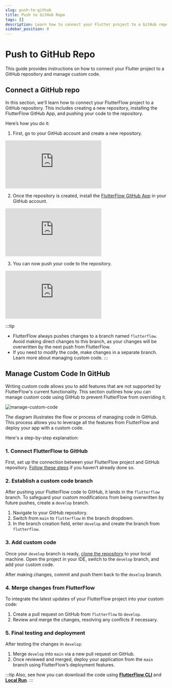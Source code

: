 ```yaml
---
slug: push-to-github
title: Push to GitHub Repo
tags: []
description: Learn how to connect your Flutter project to a GitHub repository and manage custom code.
sidebar_position: 0
---
```


# Push to GitHub Repo

This guide provides instructions on how to connect your Flutter project to a GitHub repository and manage custom code.

## Connect a GitHub repo

In this section, we'll learn how to connect your FlutterFlow project to a GitHub repository. This includes creating a new repository, installing the FlutterFlow GitHub App, and pushing your code to the repository.

Here’s how you do it:

1. First, go to your GitHub account and create a new repository.

<div style={{
    position: 'relative',
    paddingBottom: 'calc(56.67989417989418% + 41px)', // Keeps the aspect ratio and additional padding
    height: 0,
    width: '100%'
}}>
    <iframe 
        src="https://demo.arcade.software/UhBD10h3wufXyozCBFhK?embed&show_copy_link=true"
        title="Sharing a Project with a User"
        style={{
            position: 'absolute',
            top: 0,
            left: 0,
            width: '100%',
            height: '100%',
            colorScheme: 'light'
        }}
        frameborder="0"
        loading="lazy"
        webkitAllowFullScreen
        mozAllowFullScreen
        allowFullScreen
        allow="clipboard-write">
    </iframe>
</div>
<p></p>

2. Once the repository is created, install the [FlutterFlow GitHub App](https://github.com/apps/flutterflow-github-app) in your GitHub account.
    
<div style={{
    position: 'relative',
    paddingBottom: 'calc(56.67989417989418% + 41px)', // Keeps the aspect ratio and additional padding
    height: 0,
    width: '100%'
}}>
    <iframe 
        src="https://demo.arcade.software/bxvvWOrBV7RFzfa2lEDP?embed&show_copy_link=true"
        title="Sharing a Project with a User"
        style={{
            position: 'absolute',
            top: 0,
            left: 0,
            width: '100%',
            height: '100%',
            colorScheme: 'light'
        }}
        frameborder="0"
        loading="lazy"
        webkitAllowFullScreen
        mozAllowFullScreen
        allowFullScreen
        allow="clipboard-write">
    </iframe>
</div>
<p></p>

3. You can now push your code to the repository.

<div style={{
    position: 'relative',
    paddingBottom: 'calc(56.67989417989418% + 41px)', // Keeps the aspect ratio and additional padding
    height: 0,
    width: '100%'
}}>
    <iframe 
        src="https://demo.arcade.software/f6L33Z7nNg7QNKeWQMWg?embed&show_copy_link=true"
        title="Sharing a Project with a User"
        style={{
            position: 'absolute',
            top: 0,
            left: 0,
            width: '100%',
            height: '100%',
            colorScheme: 'light'
        }}
        frameborder="0"
        loading="lazy"
        webkitAllowFullScreen
        mozAllowFullScreen
        allowFullScreen
        allow="clipboard-write">
    </iframe>
</div>
<p></p>

:::tip
- FlutterFlow always pushes changes to a branch named `flutterflow`. Avoid making direct changes to this branch, as your changes will be overwritten by the next push from FlutterFlow.
- If you need to modify the code, make changes in a separate branch. Learn more about managing custom code.
:::

## Manage Custom Code In GitHub

Writing custom code allows you to add features that are not supported by FlutterFlow's current functionality. This section outlines how you can manage custom code using GitHub to prevent FlutterFlow from overriding it.

![manage-custom-code](../imgs/manage-custom-code.avif)

The diagram illustrates the flow or process of managing code in GitHub. This process allows you to leverage all the features from FlutterFlow and deploy your app with a custom code.

Here's a step-by-step explanation:

### 1. Connect FlutterFlow to GitHub

First, set up the connection between your FlutterFlow project and GitHub repository. [Follow these steps](#connect-a-github-repo) if you haven’t already done so.

### 2. Establish a custom code branch

After pushing your FlutterFlow code to GitHub, it lands in the `flutterflow` branch. To safeguard your custom modifications from being overwritten by future pushes, create a `develop` branch.

1. Navigate to your GitHub repository.
2. Switch from `main` to `flutterflow` in the branch dropdown.
3. In the branch creation field, enter `develop` and create the branch from `flutterflow`.

### 3. Add custom code

Once your `develop` branch is ready, [clone the repository](https://docs.github.com/en/repositories/creating-and-managing-repositories/cloning-a-repository) to your local machine. Open the project in your IDE, switch to the `develop` branch, and add your custom code.

After making changes, commit and push them back to the `develop` branch.

### 4. Merge changes from FlutterFlow

To integrate the latest updates of your FlutterFlow project into your custom code:

1. Create a pull request on GitHub from `flutterflow` to `develop`.
2. Review and merge the changes, resolving any conflicts if necessary.

### 5. Final testing and deployment

After testing the changes in `develop`:

1. Merge `develop` into `main` via a new pull request on GitHub.
2. Once reviewed and merged, deploy your application from the `main` branch using FlutterFlow’s deployment features.

:::tip
Also, see how you can download the code using [**FlutterFlow CLI**](ff-cli) and [**Local Run**](../running-your-app/local-run.md).
:::